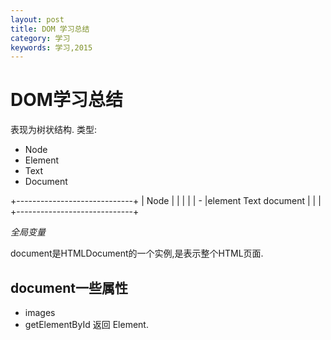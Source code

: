 ```yaml
---
layout: post
title: DOM 学习总结
category: 学习
keywords: 学习,2015
---
```


# DOM学习总结
表现为树状结构.
类型:

+ Node
+ Element
+ Text
+ Document

+-----------------------------+
|        Node                 |
|                             |
|                             |       -
|element Text document        |
|                             |
+-----------------------------+

*全局变量*

document是HTMLDocument的一个实例,是表示整个HTML页面.

## document一些属性
+ images
+ getElementById   返回 Element.
